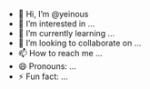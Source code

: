 - 👋 Hi, I’m @yeinous
- 👀 I’m interested in ...
- 🌱 I’m currently learning ...
- 💞️ I’m looking to collaborate on ...
- 📫 How to reach me ...
- 😄 Pronouns: ...
- ⚡ Fun fact: ...

<!---
yeinous/yeinous is a ✨ special ✨ repository because its `README.md` (this file) appears on your GitHub profile.
You can click the Preview link to take a look at your changes.
--->
